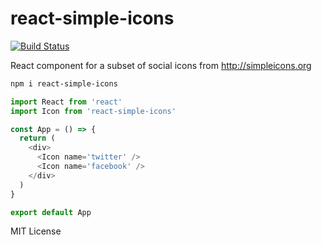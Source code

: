 
# react-simple-icons

[![Build Status](https://travis-ci.org/jxnblk/react-simple-icons.svg?branch=master)](https://travis-ci.org/jxnblk/react-simple-icons)

React component for a subset of social icons from http://simpleicons.org

```sh
npm i react-simple-icons
```

```js
import React from 'react'
import Icon from 'react-simple-icons'

const App = () => {
  return (
    <div>
      <Icon name='twitter' />
      <Icon name='facebook' />
    </div>
  )
}

export default App
```

MIT License
